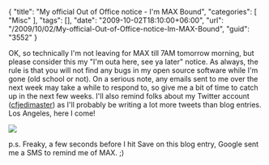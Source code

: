 {
	"title": "My official Out of Office notice - I'm MAX Bound",
	"categories": [
		"Misc"
	],
	"tags": [],
	"date": "2009-10-02T18:10:00+06:00",
	"url": "/2009/10/02/My-official-Out-of-Office-notice-Im-MAX-Bound",
	"guid": "3552"
}

OK, so technically I'm not leaving for MAX till 7AM tomorrow morning, but please consider this my "I'm outa here, see ya later" notice. As always, the rule is that you will not find any bugs in my open source software while I'm gone (old school or not). On a serious note, any emails sent to me over the next week may take a while to respond to, so give me a bit of time to catch up in the next few weeks. I'll also remind folks about my Twitter account (<a href="http://twitter.com/cfjedimaster">cfjedimaster</a>) as I'll probably be writing a lot more tweets than blog entries. Los Angeles, here I come!

<img src="http://www.raymondcamden.com/images/IMG_0406.JPG" />

p.s. Freaky, a few seconds before I hit Save on this blog entry, Google sent me a SMS to remind me of MAX. ;)